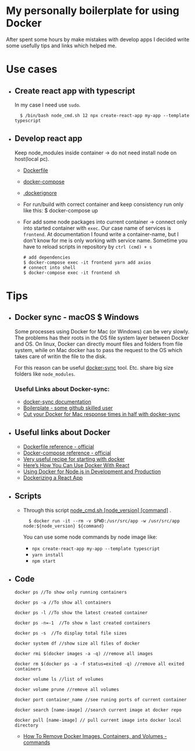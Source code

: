 # My personally boilerplate for using Docker

After spent some hours by make mistakes with develop apps I decided write some usefully tips and links which helped me.

# Use cases

- ## Create react app with typescript

  In my case I need use `sudo`.

        $ /bin/bash node_cmd.sh 12 npx create-react-app my-app --template typescript

- ## Develop react app

  Keep node_modules inside container -> do not need install node on host(local pc).

  - [Dockerfile](develop_react_app/Dockerfile)
  - [docker-compose](develop_react_app/docker-compose.yaml)
  - [.dockerignore](develop_react_app/.dockerignore)
  - For run/build with correct container and keep consistency run only like this:
    \$ docker-compose up
  - For add some node packages into current container -> connect only into started container with `exec`. Our case name of services is `frontend`. At documentation I found write a container-name, but I don't know for me is only working with service name. Sometime you have to reload scripts in repository by `ctrl (cmd) + s`

        # add dependencies
        $ docker-compose exec -it frontend yarn add axios
        # connect into shell
        $ docker-compose exec -it frontend sh

# Tips

- ## Docker sync - macOS \$ Windows

  Some processes using Docker for Mac (or Windows) can be very slowly. The problems has their roots in the OS file system layer between Docker and OS. On linux, Docker can directly mount files and folders from file system, while on Mac docker has to pass the request to the OS which takes care of writin the file to the disk.

  For this reason can be useful [docker-sync](http://docker-sync.io/) tool. Etc. share big size folders like `node_modules`.

  ### Useful Links about Docker-sync:

  - [docker-sync documentation](https://docker-sync.readthedocs.io/en/latest/)
  - [Boilerplate - some github skilled user](https://github.com/EugenMayer/docker-sync-boilerplate)
  - [Cut your Docker for Mac response times in half with docker-sync](https://dev.to/kovah/cut-your-docker-for-mac-response-times-in-half-with-docker-sync-1e8j)

- ## Useful links about Docker

  - [Dockerfile reference - official](https://docs.docker.com/engine/reference/builder/)
  - [Docker-compose reference - official](https://docs.docker.com/compose/compose-file/)
  - [Very useful recipe for starting with docker](https://docker-curriculum.com/#prerequisites)
  - [Here’s How You Can Use Docker With React](https://medium.com/better-programming/heres-how-you-can-use-docker-with-create-react-app-3ee3a972b04e)
  - [Using Docker for Node.js in Development and Production](https://dev.to/alex_barashkov/using-docker-for-nodejs-in-development-and-production-3cgp)
  - [Dockerizing a React App](https://mherman.org/blog/dockerizing-a-react-app/)

- ## Scripts

  - Through this script [node_cmd.sh [node_version] [command]](node_cmd.sh) .

          $ docker run -it --rm -v $PWD:/usr/src/app -w /usr/src/app node:${node_version} ${command}

    You can use some node commands by node image like:

    - `npx create-react-app my-app --template typescript`
    - `yarn install`
    - `npm start`

- ## Code

  ```
  docker ps //To show only running containers

  docker ps -a //To show all containers

  docker ps -l //To show the latest created container

  docker ps -n=-1  //To show n last created containers

  docker ps -s  //To display total file sizes

  docker system df //show size all files of docker

  docker rmi $(docker images -a -q) //remove all images

  docker rm $(docker ps -a -f status=exited -q) //remove all exited containers

  docker volume ls //list of volumes

  docker volume prune //remove all volumes

  docker port container_name //see runing ports of current container

  docker search [name-image] //search current image at docker repo

  docker pull [name-image] // pull current image into docker local directory
  ```

  - [How To Remove Docker Images, Containers, and Volumes - commands](https://www.digitalocean.com/community/tutorials/how-to-remove-docker-images-containers-and-volumes)
